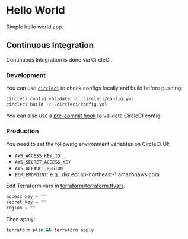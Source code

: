 # Hello World

Simple hello world app.

## Continuous Integration

Continuous Integration is done via CircleCI.

### Development

You can use [`circleci`](https://circleci.com/docs/2.0/local-jobs/#circleci-command-line-interface-cli-overview) to check configs locally and build before pushing:

```bash
circleci config validate -c .circleci/config.yml
circleci build -c .circleci/config.yml
```

You can also use a [pre-commit hook](https://circleci.com/blog/circleci-hacks-validate-circleci-config-on-every-commit-with-a-git-hook/) to validate CircleCI config.

### Production

You need to set the following environment variables on CircleCI UI:

* `AWS_ACCESS_KEY_ID`
* `AWS_SECRET_ACCESS_KEY`
* `AWS_DEFAULT_REGION`
* `ECR_ENDPOINT`: e.g. <ACCOUNT-ID>.dkr.ecr.ap-northeast-1.amazonaws.com

Edit Terraform vars in [terraform/terraform.tfvars](terraform/terraform.tfvars):

```terraform
access_key = ""
secret_key = ""
region = ""
```

Then apply:

```bash
terraform plan && terraform apply
```

